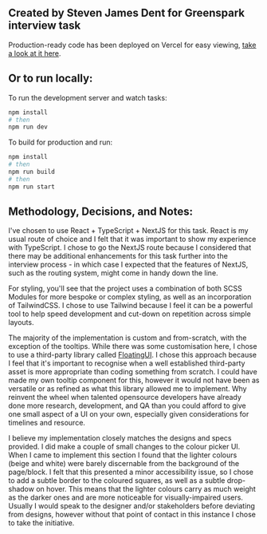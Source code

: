 Created by Steven James Dent for Greenspark interview task
--------------------------------------
Production-ready code has been deployed on Vercel for easy viewing, [take a look at it here](https://greenspark-task-sdent.vercel.app/).

Or to run locally:
--------------------------------------
To run the development server and watch tasks:
```bash
npm install
# then
npm run dev
```

To build for production and run:
```bash
npm install
# then
npm run build
# then
npm run start
```

Methodology, Decisions, and Notes:
--------------------------------------
I've chosen to use React + TypeScript + NextJS for this task. React is my usual route of choice and I felt that it was important to show my experience with TypeScript. I chose to go the NextJS route because I considered that there may be additional enhancements for this task further into the interview process - in which case I expected that the features of NextJS, such as the routing system, might come in handy down the line.

For styling, you'll see that the project uses a combination of both SCSS Modules for more bespoke or complex styling, as well as an incorporation of TailwindCSS. I chose to use Tailwind because I feel it can be a powerful tool to help speed development and cut-down on repetition across simple layouts.

The majority of the implementation is custom and from-scratch, with the exception of the tooltips. While there was some customisation here, I chose to use a third-party library called [FloatingUI](https://floating-ui.com/). I chose this approach because I feel that it's important to recognise when a well established third-party asset is more appropriate than coding something from scratch. I could have made my own tooltip component for this, however it would not have been as versatile or as refined as what this library allowed me to implement. Why reinvent the wheel when talented opensource developers have already done more research, development, and QA than you could afford to give one small aspect of a UI on your own, especially given considerations for timelines and resource.

I believe my implementation closely matches the designs and specs provided. I did make a couple of small changes to the colour picker UI. When I came to implement this section I found that the lighter colours (beige and white) were barely discernable from the background of the page/block. I felt that this presented a minor accessibility issue, so I chose to add a subtle border to the coloured squares, as well as a subtle drop-shadow on hover. This means that the lighter colours carry as much weight as the darker ones and are more noticeable for visually-impaired users. Usually I would speak to the designer and/or stakeholders before deviating from designs, however without that point of contact in this instance I chose to take the initiative.